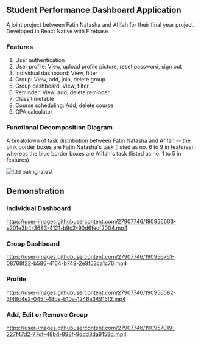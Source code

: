 ﻿## Student Performance Dashboard Application
A joint project between Fatin Natasha and Afifah for their final year project.
Developed in React Native with Firebase. 

### Features

1. User authentication
2. User profile: View, upload profile picture, reset password, sign out
3. Individual dashboard: View, filter
4. Group: View, add, join, delete group
5. Group dashboard: View, filter
6. Reminder: View, add, delete reminder
7. Class timetable
8. Course scheduling: Add, delete course
9. GPA calculator


### Functional Decomposition Diagram
A breakdown of task distribution between Fatin Natasha and Afifah -- the pink border boxes are Fatin Natasha's task (listed as no. 6 to 9 in features), whereas the blue border boxes are Afifah's task (listed as no. 1 to 5 in features).

![fdd paling latest](https://user-images.githubusercontent.com/27907746/190951335-991a9d06-42e5-44b1-a079-bbcde405e1cd.png)


## Demonstration
### Individual Dashboard

https://user-images.githubusercontent.com/27907746/190956603-e201e3b4-3683-4121-b9c2-90d6fecf2004.mp4


### Group Dashboard

https://user-images.githubusercontent.com/27907746/190956761-08768f22-b586-4164-b748-2e9f53ca1c76.mp4


### Profile

https://user-images.githubusercontent.com/27907746/190956582-3f48c4e2-045f-48be-b10a-1246a34915f2.mp4



### Add, Edit or Remove Group


https://user-images.githubusercontent.com/27907746/190957019-227f47d2-77df-48bd-898f-9ddd8da9158b.mp4



